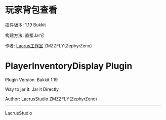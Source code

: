 <h1>玩家背包查看</h1>

插件版本: 1.19 Bukkit

构建方法: 直接Jar它

作者: <a href="http://syzygy.top">Lacrus工作室</a> ZMZZFLY(ZephyrZeno)

<h1>PlayerInventoryDisplay Plugin</h1>

Plugin Version: Bukkit 1.19

Way to jar it: Jar it Directly

Author: <a href="http://syzygy.top">LacrusStudio</a> ZMZZFLY(ZephyrZeno)
<hr>
LacrusStudio
